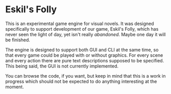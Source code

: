 # Eskil's Folly

This is an experimental game engine for visual novels. It was designed specifically to support development of our game, Eskil's Folly, which has never seen the light of day, yet isn't really *abandoned*. Maybe one day it will be finished.

The engine is designed to support both GUI and CLI at the same time, so that every game could be played with or without graphics. For every scene and every action there are pure text descriptions supposed to be specified. This being said, the GUI is not currently implemented.

You can browse the code, if you want, but keep in mind that this is a work in progress which should not be expected to do anything interesting at the moment.
